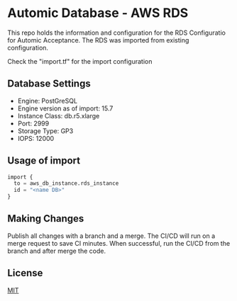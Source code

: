 # Automic Database - AWS RDS

This repo holds the information and configuration for the RDS Configuratio for Automic Acceptance. 
The RDS was imported from existing configuration.

Check the "import.tf" for the import configuration

## Database Settings

- Engine: PostGreSQL
- Engine version as of import: 15.7
- Instance Class: db.r5.xlarge
- Port: 2999
- Storage Type: GP3
- IOPS: 12000

## Usage of import

```terraform
import {
  to = aws_db_instance.rds_instance
  id = "<name DB>"
}
```

## Making Changes

Publish all changes with a branch and a merge. The CI/CD will run on a merge request to save CI minutes. When successful, run the CI/CD from the branch and after merge the code.

## License

[MIT](https://choosealicense.com/licenses/mit/)
